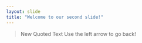 ```yaml
---
layout: slide
title: "Welcome to our second slide!"
---
```

> New Quoted Text
Use the left arrow to go back!
